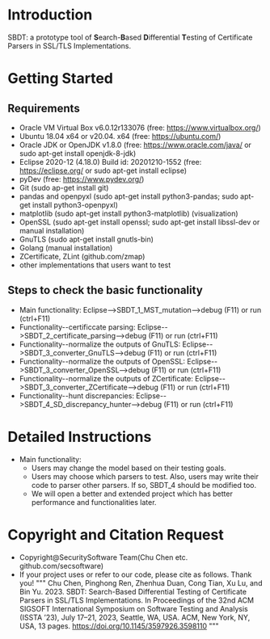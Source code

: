 # Introduction
SBDT: a prototype tool of **S**earch-**B**ased **D**ifferential **T**esting of Certificate Parsers in SSL/TLS Implementations.

# Getting Started
## Requirements
+ Oracle VM Virtual Box v6.0.12r133076 (free: https://www.virtualbox.org/)
+ Ubuntu 18.04 x64 or v20.04. x64 (free: https://ubuntu.com/)
+ Oracle JDK or OpenJDK v1.8.0 (free: https://www.oracle.com/java/ or sudo apt-get install openjdk-8-jdk) 
+ Eclipse 2020-12 (4.18.0) Build id: 20201210-1552 (free: https://eclipse.org/ or sudo apt-get install eclipse)
+ pyDev (free: https://www.pydev.org/)
+ Git (sudo ap-get install git)
+ pandas and openpyxl (sudo apt-get install python3-pandas; sudo apt-get install python3-openpyxl) 
+ matplotlib (sudo apt-get install python3-matplotlib) (visualization)
+ OpenSSL (sudo apt-get install openssl; sudo apt-get install libssl-dev or manual installation)
+ GnuTLS (sudo apt-get install gnutls-bin)
+ Golang (manual installation)
+ ZCertificate, ZLint (github.com/zmap)
+ other implementations that users want to test

## Steps to check the basic functionality 
+ Main functionality: Eclipse-->SBDT_1_MST_mutation-->debug (F11) or run (ctrl+F11)
+ Functionality--certificcate parsing: Eclipse-->SBDT_2_certificate_parsing-->debug (F11) or run (ctrl+F11)
+ Functionality--normalize the outputs of GnuTLS: Eclipse-->SBDT_3_converter_GnuTLS-->debug (F11) or run (ctrl+F11)
+ Functionality--normalize the outputs of OpenSSL: Eclipse-->SBDT_3_converter_OpenSSL-->debug (F11) or run (ctrl+F11)
+ Functionality--normalize the outputs of ZCertificate: Eclipse-->SBDT_3_converter_ZCertificate-->debug (F11) or run (ctrl+F11)
+ Functionality--hunt discrepancies: Eclipse-->SBDT_4_SD_discrepancy_hunter-->debug (F11) or run (ctrl+F11)

# Detailed Instructions
+ Main functionality:
  + Users may change the model based on their testing goals.
  + Users may choose which parsers to test. Also, users may write their code to parser other parsers. If so, SBDT_4 should be modified too.
  + We will open a better and extended project which has better performance and functionalities later.

# Copyright and Citation Request
+ Copyright@SecuritySoftware Team(Chu Chen etc. github.com/secsoftware)
+ If your project uses or refer to our code, please cite as follows. Thank you!
"""
Chu Chen, Pinghong Ren, Zhenhua Duan, Cong Tian, Xu Lu, and Bin Yu. 2023. 
SBDT: Search-Based Differential Testing of Certificate Parsers in SSL/TLS Implementations. 
In Proceedings of the 32nd ACM SIGSOFT International Symposium on Software Testing and Analysis (ISSTA ’23), July
17–21, 2023, Seattle, WA, USA. ACM, New York, NY, USA, 13 pages. 
https://doi.org/10.1145/3597926.3598110
""" 
